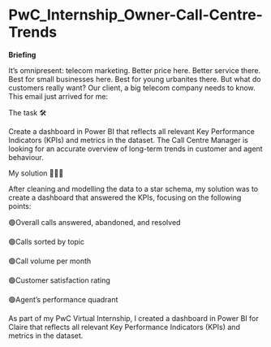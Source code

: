 #     PwC_Internship_Owner-Call-Centre-Trends

**Briefing**

It’s omnipresent: telecom marketing. Better price here. Better service there. Best for small businesses here. Best for young urbanites there. But what do customers really want? Our client, a big telecom company needs to know. This email just arrived for me:

The task 🛠️

Create a dashboard in Power BI that reflects all relevant Key Performance Indicators (KPIs) and metrics in the dataset. The Call Centre Manager is looking for an accurate overview of long-term trends in customer and agent behaviour.

My solution 👨🏻‍💻

After cleaning and modelling the data to a star schema, my solution was to create a dashboard that answered the KPIs, focusing on the following points:

🟢Overall calls answered, abandoned, and resolved

🟢Calls sorted by topic

🟢Call volume per month

🟢Customer satisfaction rating

🟢Agent’s performance quadrant

As part of my PwC Virtual Internship, I created a dashboard in Power BI for Claire that reflects all relevant Key Performance Indicators (KPIs) and metrics in the dataset.
